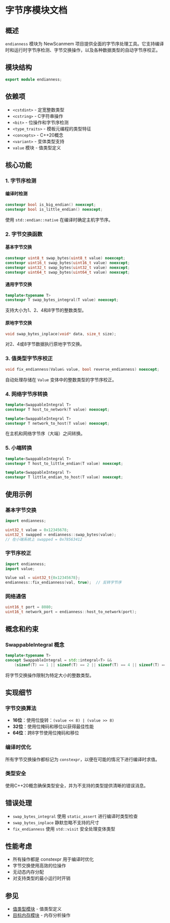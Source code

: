 # 字节序模块文档

## 概述

`endianness` 模块为 NewScanmem 项目提供全面的字节序处理工具。它支持编译时和运行时字节序检测、字节交换操作，以及各种数据类型的自动字节序校正。

## 模块结构

```cpp
export module endianness;
```

## 依赖项

- `<cstdint>` - 定宽整数类型
- `<cstring>` - C字符串操作
- `<bit>` - 位操作和字节序检测
- `<type_traits>` - 模板元编程的类型特征
- `<concepts>` - C++20概念
- `<variant>` - 变体类型支持
- `value` 模块 - 值类型定义

## 核心功能

### 1. 字节序检测

#### 编译时检测

```cpp
constexpr bool is_big_endian() noexcept;
constexpr bool is_little_endian() noexcept;
```

使用 `std::endian::native` 在编译时确定主机字节序。

### 2. 字节交换函数

#### 基本字节交换

```cpp
constexpr uint8_t swap_bytes(uint8_t value) noexcept;
constexpr uint16_t swap_bytes(uint16_t value) noexcept;
constexpr uint32_t swap_bytes(uint32_t value) noexcept;
constexpr uint64_t swap_bytes(uint64_t value) noexcept;
```

#### 通用字节交换

```cpp
template<typename T>
constexpr T swap_bytes_integral(T value) noexcept;
```

支持大小为1、2、4和8字节的整数类型。

#### 原地字节交换

```cpp
void swap_bytes_inplace(void* data, size_t size);
```

对2、4或8字节数据执行原地字节交换。

### 3. 值类型字节序校正

```cpp
void fix_endianness(Value& value, bool reverse_endianness) noexcept;
```

自动处理存储在 `Value` 变体中的整数类型的字节序校正。

### 4. 网络字节序转换

```cpp
template<SwappableIntegral T>
constexpr T host_to_network(T value) noexcept;

template<SwappableIntegral T>
constexpr T network_to_host(T value) noexcept;
```

在主机和网络字节序（大端）之间转换。

### 5. 小端转换

```cpp
template<SwappableIntegral T>
constexpr T host_to_little_endian(T value) noexcept;

template<SwappableIntegral T>
constexpr T little_endian_to_host(T value) noexcept;
```

## 使用示例

### 基本字节交换

```cpp
import endianness;

uint32_t value = 0x12345678;
uint32_t swapped = endianness::swap_bytes(value);
// 在小端系统上 swapped = 0x78563412
```

### 字节序校正

```cpp
import endianness;
import value;

Value val = uint32_t{0x12345678};
endianness::fix_endianness(val, true);  // 反转字节序
```

### 网络通信

```cpp
uint16_t port = 8080;
uint16_t network_port = endianness::host_to_network(port);
```

## 概念和约束

### SwappableIntegral 概念

```cpp
template<typename T>
concept SwappableIntegral = std::integral<T> && 
    (sizeof(T) == 1 || sizeof(T) == 2 || sizeof(T) == 4 || sizeof(T) == 8);
```

将字节交换操作限制为特定大小的整数类型。

## 实现细节

### 字节交换算法

- **16位**：使用位旋转：`(value << 8) | (value >> 8)`
- **32位**：使用位掩码和移位以获得最佳性能
- **64位**：跨8字节使用位掩码和移位

### 编译时优化

所有字节交换操作都标记为 `constexpr`，以便在可能的情况下进行编译时求值。

### 类型安全

使用C++20概念确保类型安全，并为不支持的类型提供清晰的错误消息。

## 错误处理

- `swap_bytes_integral` 使用 `static_assert` 进行编译时类型检查
- `swap_bytes_inplace` 静默忽略不支持的尺寸
- `fix_endianness` 使用 `std::visit` 安全处理变体类型

## 性能考虑

- 所有操作都是 constexpr 用于编译时优化
- 字节交换使用高效的位操作
- 无动态内存分配
- 对支持类型的最小运行时开销

## 参见

- [值类型模块](value.md) - 值类型定义
- [目标内存模块](target_mem.md) - 内存分析操作
